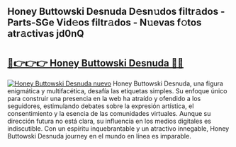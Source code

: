 ## Honey Buttowski Desnuda D𝚎sn𝚞dos filtr𝚊dos - Parts-SGe Vid𝚎os filtr𝚊dos - N𝚞evas f𝚘tos atr𝚊ctivas jd0nQ

# <h2><a href="http://mb53egd.tromn.icu/?c=Honey+Buttowski+Desnuda">🔗👉👉👉 Honey Buttowski Desnuda 🔗🔗</a></h2>

[![Honey Buttowski Desnuda nuevo](https://i.imgur.com/pEAQMta.gif)](http://mb53egd.tromn.icu/?c=Honey+Buttowski+Desnuda)
Honey Buttowski Desnuda, una figura enigmática y multifacética, desafía las etiquetas simples. Su enfoque único para construir una presencia en la web ha atraído y ofendido a los seguidores, estimulando debates sobre la expresión artística, el consentimiento y la esencia de las comunidades virtuales. Aunque su dirección futura no está clara, su influencia en los medios digitales es indiscutible. Con un espíritu inquebrantable y un atractivo innegable, Honey Buttowski Desnuda journey en el mundo en línea es imparable.
